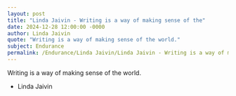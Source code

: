 ```yaml
---
layout: post
title: "Linda Jaivin - Writing is a way of making sense of the"
date: 2024-12-28 12:00:00 -0000
author: Linda Jaivin
quote: "Writing is a way of making sense of the world."
subject: Endurance
permalink: /Endurance/Linda Jaivin/Linda Jaivin - Writing is a way of making sense of the
---
```


Writing is a way of making sense of the world.

- Linda Jaivin
